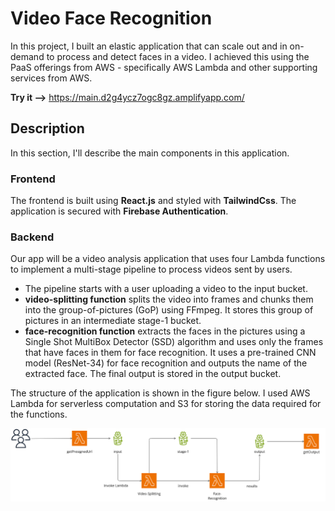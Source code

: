 # Video Face Recognition
In this project, I built an elastic application that can scale out and in on-demand to process and detect faces in a video. I achieved this using the PaaS offerings from AWS - specifically AWS Lambda and other supporting services from AWS.

**Try it -->** https://main.d2g4ycz7ogc8gz.amplifyapp.com/

## Description
In this section, I'll describe the main components in this application. 
### Frontend
The frontend is built using **React.js** and styled with **TailwindCss**.  The application is secured with **Firebase Authentication**.


### Backend
 Our app will be a video analysis application that uses four Lambda functions to implement a multi-stage pipeline to process videos sent by users.

 -  The pipeline starts with a user uploading a video to the input bucket.
 -  **video-splitting function** splits the video into frames and chunks them into the group-of-pictures (GoP) using FFmpeg. It stores this group of pictures in an intermediate stage-1 bucket.
 - **face-recognition function** extracts the faces in the pictures using a Single Shot MultiBox Detector (SSD) algorithm and uses only the frames that have faces in them for face recognition. It uses a pre-trained CNN model (ResNet-34) for face recognition and outputs the name of the extracted face. The final output is stored in the output bucket.
 
The structure of the application is shown in the figure below. I used AWS Lambda for serverless computation and S3 for storing the data required for the functions.

![Architecture Diagram](./public/images/architecture-diagram.png)


